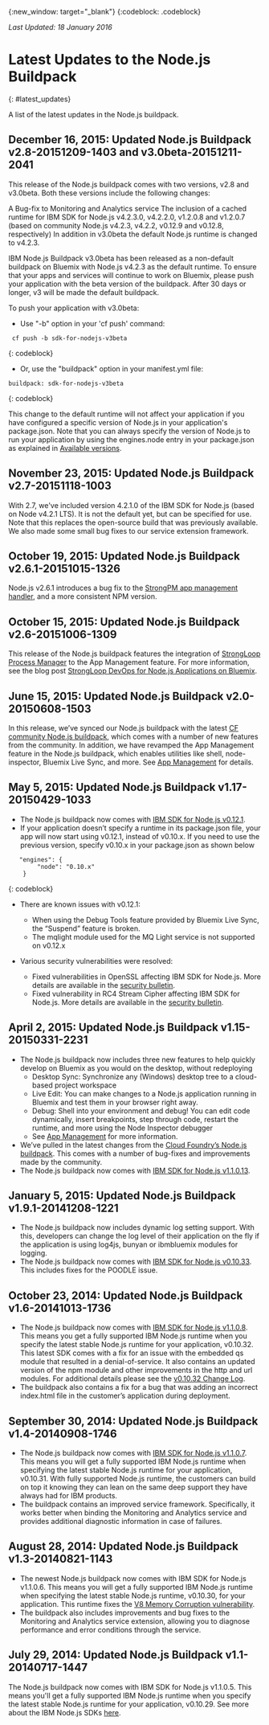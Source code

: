 {:new_window: target="_blank"}
{:codeblock: .codeblock}

*Last Updated: 18 January 2016*

# Latest Updates to the Node.js Buildpack
{: #latest_updates}

A list of the latest updates in the Node.js buildpack.

## December 16, 2015: Updated Node.js Buildpack v2.8-20151209-1403 and v3.0beta-20151211-2041

This release of the Node.js buildpack comes with two versions, v2.8 and v3.0beta. Both these versions include the following changes:

A Bug-fix to Monitoring and Analytics service
The inclusion of a cached runtime for IBM SDK for Node.js v4.2.3.0, v4.2.2.0, v1.2.0.8 and v1.2.0.7 (based on community Node.js v4.2.3, v4.2.2, v0.12.9 and v0.12.8, respectively)
In addition in v3.0beta the default Node.js runtime is changed to v4.2.3.

IBM Node.js Buildpack v3.0beta has been released as a non-default buildpack on Bluemix with Node.js v4.2.3 as the default runtime. To ensure that your apps and services will continue to work on Bluemix, please push your application with the beta version of the buildpack. After 30 days or longer, v3 will be made the default buildpack.

To push your application with v3.0beta:
* Use "-b" option in your 'cf push' command:
```
 cf push -b sdk-for-nodejs-v3beta
```
{: codeblock}
* Or, use the "buildpack" option in your manifest.yml file:
```
buildpack: sdk-for-nodejs-v3beta
```
{: codeblock}

This change to the default runtime will not affect your application if you have configured a specific version of Node.js in your application's package.json. Note that you can always specify the version of Node.js to run your application by using the engines.node entry in your package.json as explained in [Available versions](index.html#available_versions).

## November 23, 2015: Updated Node.js Buildpack v2.7-20151118-1003

With 2.7, we've included version 4.2.1.0 of the IBM SDK for Node.js (based on Node v4.2.1 LTS). It is not the default yet, but can be specified for use. Note that this replaces the open-source build that was previously available. We also made some small bug fixes to our service extension framework.

## October 19, 2015: Updated Node.js Buildpack v2.6.1-20151015-1326

Node.js v2.6.1 introduces a bug fix to the [StrongPM app management handler](https://developer.ibm.com/bluemix/2015/10/15/strongloop-devops-on-bluemix/), and a more consistent NPM version.

## October 15, 2015: Updated Node.js Buildpack v2.6-20151006-1309

This release of the Node.js buildpack features the integration of [StrongLoop Process Manager](https://strong-pm.io) to the App Management feature. For more information, see the blog post [StrongLoop DevOps for Node.js Applications on Bluemix](https://developer.ibm.com/bluemix/2015/10/15/strongloop-devops-on-bluemix/).

## June 15, 2015: Updated Node.js Buildpack v2.0-20150608-1503

In this release, we’ve synced our Node.js buildpack with the latest [CF community Node.js buildpack](https://github.com/cloudfoundry/nodejs-buildpack), which comes with a number of new features from the community.
In addition, we have revamped the App Management feature in the Node.js buildpack, which enables utilities like shell, node-inspector, Bluemix Live Sync, and more. See [App Management](../../manageapps/app_mng.html) for details.

## May 5, 2015: Updated Node.js Buildpack v1.17-20150429-1033

* The Node.js buildpack now comes with [IBM SDK for Node.js v0.12.1](https://developer.ibm.com/node/sdk/).
* If your application doesn’t specify a runtime in its package.json file, your app will now start using v0.12.1, instead of v0.10.x. If you need to use the previous version, specify v0.10.x in your package.json as shown below
```
   "engines": {
        "node": "0.10.x"
    }
```
{: codeblock}
* There are known issues with v0.12.1:
   * When using the Debug Tools feature provided by Bluemix Live Sync, the “Suspend” feature is broken.
   * The mqlight module used for the MQ Light service is not supported on v0.12.x

* Various security vulnerabilities were resolved:
  * Fixed vulnerabilities in OpenSSL affecting IBM SDK for Node.js. More details are available in the [security bulletin](http://www-01.ibm.com/support/docview.wss?uid=swg21701494).
  * Fixed vulnerability in RC4 Stream Cipher affecting IBM SDK for Node.js. More details are available in the [security bulletin](http://www-01.ibm.com/support/docview.wss?uid=swg21882778).

##  April 2, 2015: Updated Node.js Buildpack v1.15-20150331-2231

* The Node.js buildpack now includes three new features to help quickly develop on Bluemix as you would on the desktop, without redeploying
  * Desktop Sync: Synchronize any (Windows) desktop tree to a cloud-based project workspace
  * Live Edit: You can make changes to a Node.js application running in Bluemix and test them in your browser right away.
  * Debug: Shell into your environment and debug! You can edit code dynamically, insert breakpoints, step through code, restart the runtime, and more using the Node Inspector debugger
  * See [App Management](../../manageapps/app_mng.html#Utilities) for more information.
* We’ve pulled in the latest changes from the [Cloud Foundry’s Node.js buildpack](https://github.com/cloudfoundry/nodejs-buildpack). This comes with a number of bug-fixes and improvements made by the community.
* The Node.js buildpack now comes with [IBM SDK for Node.js v1.1.0.13](https://developer.ibm.com/node/sdk/).

## January 5, 2015: Updated Node.js Buildpack v1.9.1-20141208-1221

* The Node.js buildpack now includes dynamic log setting support. With this, developers can change the log level of their application on the fly if the application is using log4js, bunyan or ibmbluemix modules for logging.
* The Node.js buildpack now comes with [IBM SDK for Node.js v0.10.33](https://developer.ibm.com/node/sdk/). This includes fixes for the POODLE issue.

## October 23, 2014: Updated Node.js Buildpack v1.6-20141013-1736

* The Node.js buildpack now comes with [IBM SDK for Node.js v1.1.0.8](https://developer.ibm.com/node/sdk/). This means you get a fully supported IBM Node.js runtime when you specify the latest stable Node.js runtime for your application, v0.10.32. This latest SDK comes with a fix for an issue with the embedded qs module that resulted in a denial-of-service. It also contains an updated version of the npm module and other improvements in the http and url modules. For additional details please see the [v0.10.32 Change Log](https://raw.githubusercontent.com/joyent/node/v0.10.32/ChangeLog).
* The buildpack also contains a fix for a bug that was adding an incorrect index.html file in the customer’s application during deployment.

## September 30, 2014: Updated Node.js Buildpack v1.4-20140908-1746

* The Node.js buildpack now comes with [IBM SDK for Node.js v1.1.0.7](https://developer.ibm.com/node/sdk/). This means you will get a fully supported IBM Node.js runtime when specifying the latest stable Node.js runtime for your application, v0.10.31. With fully supported Node.js runtime, the customers can build on top it knowing they can lean on the same deep support they have always had for IBM products.
* The buildpack contains an improved service framework. Specifically, it works better when binding the Monitoring and Analytics service and provides additional diagnostic information in case of failures.

## August 28, 2014: Updated Node.js Buildpack v1.3-20140821-1143

* The newest Node.js buildpack now comes with IBM SDK for Node.js v1.1.0.6. This means you will get a fully supported IBM Node.js runtime when specifying the latest stable Node.js runtime, v0.10.30, for your application. This runtime fixes the [V8 Memory Corruption vulnerability](http://blog.nodejs.org/2014/07/31/v8-memory-corruption-stack-overflow).
* The buildpack also includes improvements and bug fixes to the Monitoring and Analytics service extension, allowing you to diagnose performance and error conditions through the service.

## July 29, 2014: Updated Node.js Buildpack v1.1-20140717-1447

The Node.js buildpack now comes with IBM SDK for Node.js v1.1.0.5. This means you'll get a fully supported IBM Node.js runtime when you specify the latest stable Node.js runtime for your application, v0.10.29. See more about the IBM Node.js SDKs [here](https://developer.ibm.com/node/sdk/).
